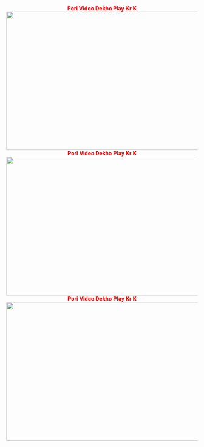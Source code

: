 <div style="text-align: center;">
<span style="color: red;"><strong>Pori Video Dekho Play Kr K</strong></span></div>
<div style="text-align: center;">
<span style="color: red;"><strong><a href="http://www.jankarime.com/5-simple-tips-for-fitness-exercises///" title="Pori Video Dekho Play Kr K"><img alt="" height="365" src="https://i.imgur.com/h4Pdx5m.jpg" width="650" /></a></strong></span></div>
<div style="text-align: center;">
<span style="color: red;"><strong style="background-color: white; font-family: Roboto, sans-serif; font-size: 15px;">Pori Video Dekho Play Kr K</strong></span></div>
<div style="text-align: center;">
<span style="color: red;"><strong><a href="http://www.jankarime.com/5-simple-tips-for-fitness-exercises///" title="Pori Video Dekho Play Kr K"><img alt="" height="365" src="https://i.imgur.com/UnK87oZ.jpg" width="650" /></a></strong></span></div>
<div style="text-align: center;">
<span style="color: red;"><strong style="background-color: white; font-family: Roboto, sans-serif; font-size: 15px;">Pori Video Dekho Play Kr K</strong></span></div>
<div style="text-align: center;">
<a href="http://www.jankarime.com/5-simple-tips-for-fitness-exercises//" title="Pori Video Dekho Play Kr K"><span style="color: red;"><strong><img alt="" height="365" src="https://i.imgur.com/PUeFJF3.jpg
" width="650" /></strong></span></a></div>
